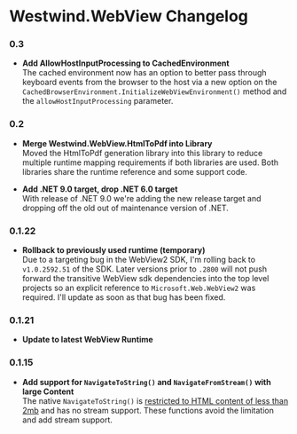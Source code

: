 # Westwind.WebView Changelog

### 0.3

* **Add AllowHostInputProcessing to CachedEnvironment**  
The cached environment now has an option to better pass through keyboard events from the browser to the host via a new option on the `CachedBrowserEnvironment.InitializeWebViewEnvironment()` method and the `allowHostInputProcessing` parameter.


### 0.2

* **Merge Westwind.WebView.HtmlToPdf into Library**  
Moved the HtmlToPdf generation library into this library to reduce multiple runtime mapping requirements if both libraries are used. Both libraries share the runtime reference and some support code.

* **Add .NET 9.0 target, drop .NET 6.0 target**  
With release of .NET 9.0 we're adding the new release target and dropping off the old out of maintenance version of .NET.

### 0.1.22

* **Rollback to previously used runtime (temporary)**  
Due to a targeting bug in the WebView2 SDK, I'm rolling back to `v1.0.2592.51` of the SDK. Later versions prior to `.2800` will not push forward the transitive WebView sdk dependencies into the top level projects so an explicit reference to `Microsoft.Web.WebView2` was required. I'll update as soon as that bug has been fixed.

### 0.1.21 

* **Update to latest WebView Runtime**

### 0.1.15

* **Add support for `NavigateToString()` and `NavigateFromStream()` with large Content**  
The native `NavigateToString()` is [restricted to HTML content of less than 2mb](https://learn.microsoft.com/en-us/dotnet/api/microsoft.web.webview2.core.corewebview2.navigatetostring?view=webview2-dotnet-1.0.2045.28#remarks) and has no stream support. These functions avoid the limitation and add stream support.